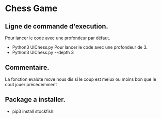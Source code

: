 # Chess Game
## Ligne de commande d'execution.
Pour lancer le code avec une profondeur par défaut.
- Python3 UIChess.py
Pour lancer le code avec une profondeur de 3.
- Python3 UIChess.py --depth 3  


## Commentaire.
La fonction evalute move nous dis si le coup est meiux ou moins bon que le cout jouer précédemment

## Package a installer.

- pip3 install stockfish
